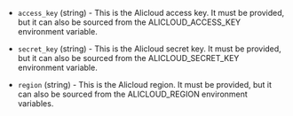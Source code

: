 <!-- Code generated from the comments of the AlicloudAccessConfig struct in builder/alicloud/ecs/access_config.go; DO NOT EDIT MANUALLY -->

-   `access_key` (string) - This is the Alicloud access key. It must be
provided, but it can also be sourced from the ALICLOUD_ACCESS_KEY
environment variable.

-   `secret_key` (string) - This is the Alicloud secret key. It must be
provided, but it can also be sourced from the ALICLOUD_SECRET_KEY
environment variable.

-   `region` (string) - This is the Alicloud region. It must be provided, but
it can also be sourced from the ALICLOUD_REGION environment variables.
